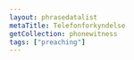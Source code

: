 ```yaml
---
layout: phrasedatalist
metaTitle: Telefonforkyndelse
getCollection: phonewitness
tags: ["preaching"]
---
```

